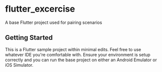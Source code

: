 # flutter_excercise

A base Flutter project used for pairing scenarios

## Getting Started

This is a Flutter sample project within minimal edits.
Feel free to use whatever IDE you're comfortable with.
Ensure your environment is setup correctly and you can run the base project on either an Android Emulator or iOS Simulator.